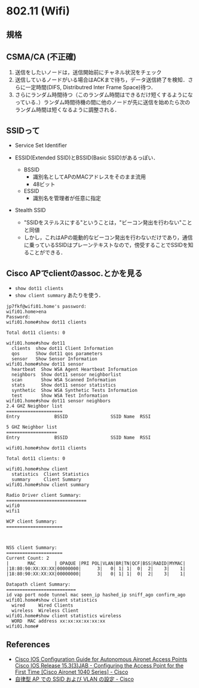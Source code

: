 # 802.11 (Wifi)

## 規格


## CSMA/CA (不正確)
1. 送信をしたいノードは，送信開始前にチャネル状況をチェック
2. 送信しているノードがいる場合はACKまで待ち，データ送信終了を検知．さらに一定時間(DIFS, Distributred Inter Frame Space)待つ．
3. さらにランダム時間待つ（このランダム時間はできるだけ短くするようになっている．）ランダム時間待機の間に他のノードが先に送信を始めたら次のランダム時間は短くなるように調整される．

## SSIDって
  - Service Set Identifier
  - ESSID(Extended SSID)とBSSID(Basic SSID)があるっぽい．

    - BSSID
      - 識別名としてAPのMACアドレスをそのまま流用
      - 48ビット
    - ESSID
      - 識別名を管理者が任意に指定

  - Stealth SSID
    - "SSIDをステルスにする"ということは，"ビーコン発出を行わない"ことと同値
    - しかし，これはAPの能動的なビーコン発出を行わないだけであり，通信に乗っているSSIDはプレーンテキストなので，傍受することでSSIDを知ることができる．

## Cisco APでclientのassoc.とかを見る
- `show dot11 clients`
- `show client summary`
あたりを使う．

```
jp7fkf@wifi01.home's password:
wifi01.home>ena
Password:
wifi01.home#show dot11 clients

Total dot11 clients: 0

wifi01.home#show dot11
  clients  show dot11 Client Information
  qos      Show dot11 qos parameters
  sensor   Show Sensor Information
wifi01.home#show dot11 sensor
  heartbeat  Show WSA Agent Heartbeat Information
  neighbors  Show dot11 sensor neighborlist
  scan       Show WSA Scanned Information
  stats      Show dot11 sensor statistics
  synthetic  Show WSA Synthetic Tests Information
  test       Show WSA Test Information
wifi01.home#show dot11 sensor neighbors
2.4 GHZ Neighbor list
=====================
Entry             BSSID                SSID Name  RSSI

5 GHZ Neighbor list
===================
Entry             BSSID                SSID Name  RSSI

wifi01.home#show dot11 clients

Total dot11 clients: 0

wifi01.home#show client
  statistics  Client Statistics
  summary     Client Summary
wifi01.home#show client summary

Radio Driver client Summary:
==============================
wifi0
wifi1

WCP client Summary:
=====================



NSS client Summary:
=====================
Current Count: 2
|       MAC       | OPAQUE |PRI POL|VLAN|BR|TN|QCF|BSS|RADID|MYMAC|
|18:80:90:XX:XX:XX|00000000|      3|   0| 1| 1|  0|  2|    3|    1|
|18:80:90:XX:XX:XX|00000000|      3|   0| 1| 1|  0|  2|    3|    1|

Datapath client Summary:
==========================
id vap port node tunnel mac seen_ip hashed_ip sniff_ago confirm_ago
wifi01.home#show client statistics
  wired     Wired Clients
  wireless  Wireless Client
wifi01.home#show client statistics wireless
  WORD  MAC address xx:xx:xx:xx:xx:xx
wifi01.home#
```

## References
- [Cisco IOS Configuration Guide for Autonomous Aironet Access Points Cisco IOS Release 15.3(3)JAB - Configuring the Access Point for the First Time [Cisco Aironet 1040 Series] - Cisco](https://www.cisco.com/c/en/us/td/docs/wireless/access_point/15-3-3/configuration/guide/cg15-3-3/cg15-3-3-chap4-first.html#46811)
- [自律型 AP での SSID および VLAN の設定 - Cisco](https://www.cisco.com/c/ja_jp/support/docs/wireless-mobility/service-set-identifier-ssid/210516-SSIDs-and-VLANs-configuration-on-Autonom.html)